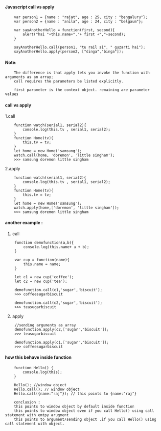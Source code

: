 #### Javascript call vs apply

		var person1 = {name : "rajat", age : 25, city : "bengaluru"};
		var person2 = {name : "anila", age : 24, city : "belgaum"};

		var sayAnotherHello = function(first, second){
			alert("hai "+this.name+","+ first +","+second);
		}

		sayAnotherHello.call(person1, "tu rail si", " guzarti hai");	
		sayAnotherHello.apply(person2, ["dinga","binga"]);   


#### Note:

		The difference is that apply lets you invoke the function with arguments as an array; 
		call requires the parameters be listed explicitly. 

		first parameter is the context object. remaining are parameter values


#### call vs apply


1.call

		function watch(serial1, serial2){
			console.log(this.tv , serial1, serial2);
		}
		function Home(tv){
			this.tv = tv;
		}
		let home = new Home('samsung');
		watch.call(home, 'doremon', 'little singham');
		>>> samsung doremon little singham

2.apply

		function watch(serial1, serial2){
			console.log(this.tv , serial1, serial2);
		}
		function Home(tv){
			this.tv = tv;
		}
		let home = new Home('samsung');
		watch.apply(home,['doremon', 'little singham']);
		>>> samsung doremon little singham



#### another example :

1. call

		function demofunction(a,b){
			console.log(this.name+ a + b);
		}

		var cup = function(name){
			this.name = name;
		}

		let c1 = new cup('coffee');
		let c2 = new cup('tea');

		demofunction.call(c1,'sugar','biscuit');
		>>> coffeesugarbiscuit

		demofunction.call(c2,'sugar','biscuit');
		>>> teasugarbiscuit

2. apply

		//sending arguments as array
		demofunction.apply(c2,['sugar','biscuit']);
		>>> teasugarbiscuit

		demofunction.apply(c1,['sugar','biscuit']);
		>>> coffeesugarbiscuit


#### how this behave inside function

		function Hello() {
			console.log(this);
		}

		Hello(); //window object
		Hello.call(); // window object
		Hello.call({name:"raj"}); // this points to {name:"raj"}

		conclusion : 
		this points to window object by default inside function 
		this points to window object even if you call Hello() using call statement with emtpy arugment
		this points to argument/sending object ,if you call Hello() using call statement with object.
